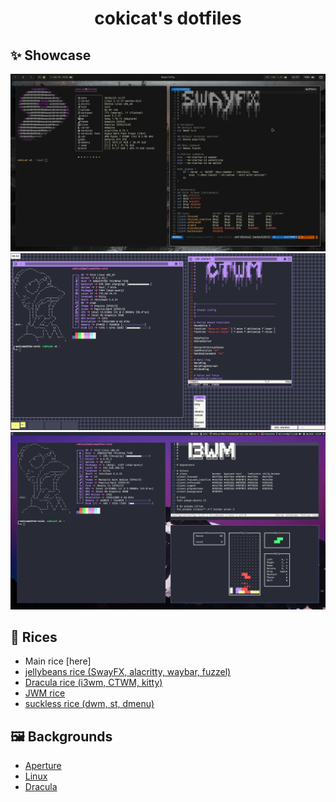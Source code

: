 <h1 align="center">cokicat's dotfiles</h1>

## ✨ Showcase
![.config/sway/config](screenshots/swayfx.png "SwayFX")
![.ctwmrc](screenshots/ctwm.png "CTWM")
![.config/i3/config](screenshots/i3.png "i3wm")

## 🌈 Rices
- Main rice [here]
- [jellybeans rice (SwayFX, alacritty, waybar, fuzzel)](https://github.com/cokicat/dotfiles/tree/jellybeans)
- [Dracula rice (i3wm, CTWM, kitty)](https://github.com/cokicat/dotfiles/tree/dracula)
- [JWM rice](https://github.com/cokicat/dotfiles/tree/jwm)
- [suckless rice (dwm, st, dmenu)](https://github.com/cokicat/dotfiles-suckless)

## 🖼️ Backgrounds
- [Aperture](https://wallup.net/wp-content/uploads/2016/05/27/482-Aperture_Laboratories-Portal.jpg)
- [Linux](https://images.hdqwalls.com/download/tux-penguin-4k-3z-2560x1440.jpg)
- [Dracula](https://raw.githubusercontent.com/dracula/wallpaper/master/first-collection/void.png)
